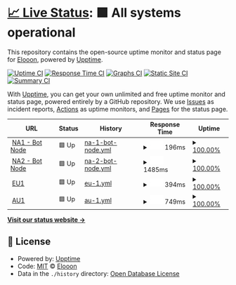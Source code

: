 # [📈 Live Status](https://Eloniumm.github.io/Status-Page): <!--live status--> **🟩 All systems operational**

This repository contains the open-source uptime monitor and status page for [Elooon](https://elondev.cf), powered by [Upptime](https://github.com/upptime/upptime).

[![Uptime CI](https://github.com/Eloniumm/Status-Page/workflows/Uptime%20CI/badge.svg)](https://github.com/Eloniumm/Status-Page/actions?query=workflow%3A%22Uptime+CI%22)
[![Response Time CI](https://github.com/Eloniumm/Status-Page/workflows/Response%20Time%20CI/badge.svg)](https://github.com/Eloniumm/Status-Page/actions?query=workflow%3A%22Response+Time+CI%22)
[![Graphs CI](https://github.com/Eloniumm/Status-Page/workflows/Graphs%20CI/badge.svg)](https://github.com/Eloniumm/Status-Page/actions?query=workflow%3A%22Graphs+CI%22)
[![Static Site CI](https://github.com/Eloniumm/Status-Page/workflows/Static%20Site%20CI/badge.svg)](https://github.com/Eloniumm/Status-Page/actions?query=workflow%3A%22Static+Site+CI%22)
[![Summary CI](https://github.com/Eloniumm/Status-Page/workflows/Summary%20CI/badge.svg)](https://github.com/Eloniumm/Status-Page/actions?query=workflow%3A%22Summary+CI%22)

With [Upptime](https://upptime.js.org), you can get your own unlimited and free uptime monitor and status page, powered entirely by a GitHub repository. We use [Issues](https://github.com/Eloniumm/Status-Page/issues) as incident reports, [Actions](https://github.com/Eloniumm/Status-Page/actions) as uptime monitors, and [Pages](https://Eloniumm.github.io/Status-Page) for the status page.

<!--start: status pages-->
<!-- This summary is generated by Upptime (https://github.com/upptime/upptime) -->
<!-- Do not edit this manually, your changes will be overwritten -->
<!-- prettier-ignore -->
| URL | Status | History | Response Time | Uptime |
| --- | ------ | ------- | ------------- | ------ |
| <img alt="" src="https://favicons.githubusercontent.com/google.com" height="13"> [NA1 - Bot Node](https://google.com) | 🟩 Up | [na-1-bot-node.yml](https://github.com/Eloniumm/Status-Page/commits/HEAD/history/na-1-bot-node.yml) | <details><summary><img alt="Response time graph" src="./graphs/na-1-bot-node/response-time-week.png" height="20"> 196ms</summary><br><a href="https://Eloniumm.github.io/Status-Page/history/na-1-bot-node"><img alt="Response time 196" src="https://img.shields.io/endpoint?url=https%3A%2F%2Fraw.githubusercontent.com%2FEloniumm%2FStatus-Page%2FHEAD%2Fapi%2Fna-1-bot-node%2Fresponse-time.json"></a><br><a href="https://Eloniumm.github.io/Status-Page/history/na-1-bot-node"><img alt="24-hour response time 196" src="https://img.shields.io/endpoint?url=https%3A%2F%2Fraw.githubusercontent.com%2FEloniumm%2FStatus-Page%2FHEAD%2Fapi%2Fna-1-bot-node%2Fresponse-time-day.json"></a><br><a href="https://Eloniumm.github.io/Status-Page/history/na-1-bot-node"><img alt="7-day response time 196" src="https://img.shields.io/endpoint?url=https%3A%2F%2Fraw.githubusercontent.com%2FEloniumm%2FStatus-Page%2FHEAD%2Fapi%2Fna-1-bot-node%2Fresponse-time-week.json"></a><br><a href="https://Eloniumm.github.io/Status-Page/history/na-1-bot-node"><img alt="30-day response time 196" src="https://img.shields.io/endpoint?url=https%3A%2F%2Fraw.githubusercontent.com%2FEloniumm%2FStatus-Page%2FHEAD%2Fapi%2Fna-1-bot-node%2Fresponse-time-month.json"></a><br><a href="https://Eloniumm.github.io/Status-Page/history/na-1-bot-node"><img alt="1-year response time 196" src="https://img.shields.io/endpoint?url=https%3A%2F%2Fraw.githubusercontent.com%2FEloniumm%2FStatus-Page%2FHEAD%2Fapi%2Fna-1-bot-node%2Fresponse-time-year.json"></a></details> | <details><summary><a href="https://Eloniumm.github.io/Status-Page/history/na-1-bot-node">100.00%</a></summary><a href="https://Eloniumm.github.io/Status-Page/history/na-1-bot-node"><img alt="All-time uptime 100.00%" src="https://img.shields.io/endpoint?url=https%3A%2F%2Fraw.githubusercontent.com%2FEloniumm%2FStatus-Page%2FHEAD%2Fapi%2Fna-1-bot-node%2Fuptime.json"></a><br><a href="https://Eloniumm.github.io/Status-Page/history/na-1-bot-node"><img alt="24-hour uptime 100.00%" src="https://img.shields.io/endpoint?url=https%3A%2F%2Fraw.githubusercontent.com%2FEloniumm%2FStatus-Page%2FHEAD%2Fapi%2Fna-1-bot-node%2Fuptime-day.json"></a><br><a href="https://Eloniumm.github.io/Status-Page/history/na-1-bot-node"><img alt="7-day uptime 100.00%" src="https://img.shields.io/endpoint?url=https%3A%2F%2Fraw.githubusercontent.com%2FEloniumm%2FStatus-Page%2FHEAD%2Fapi%2Fna-1-bot-node%2Fuptime-week.json"></a><br><a href="https://Eloniumm.github.io/Status-Page/history/na-1-bot-node"><img alt="30-day uptime 100.00%" src="https://img.shields.io/endpoint?url=https%3A%2F%2Fraw.githubusercontent.com%2FEloniumm%2FStatus-Page%2FHEAD%2Fapi%2Fna-1-bot-node%2Fuptime-month.json"></a><br><a href="https://Eloniumm.github.io/Status-Page/history/na-1-bot-node"><img alt="1-year uptime 100.00%" src="https://img.shields.io/endpoint?url=https%3A%2F%2Fraw.githubusercontent.com%2FEloniumm%2FStatus-Page%2FHEAD%2Fapi%2Fna-1-bot-node%2Fuptime-year.json"></a></details>
| <img alt="" src="https://favicons.githubusercontent.com/nrk.no" height="13"> [NA2 - Bot Node](https://nrk.no) | 🟩 Up | [na-2-bot-node.yml](https://github.com/Eloniumm/Status-Page/commits/HEAD/history/na-2-bot-node.yml) | <details><summary><img alt="Response time graph" src="./graphs/na-2-bot-node/response-time-week.png" height="20"> 1485ms</summary><br><a href="https://Eloniumm.github.io/Status-Page/history/na-2-bot-node"><img alt="Response time 1485" src="https://img.shields.io/endpoint?url=https%3A%2F%2Fraw.githubusercontent.com%2FEloniumm%2FStatus-Page%2FHEAD%2Fapi%2Fna-2-bot-node%2Fresponse-time.json"></a><br><a href="https://Eloniumm.github.io/Status-Page/history/na-2-bot-node"><img alt="24-hour response time 1485" src="https://img.shields.io/endpoint?url=https%3A%2F%2Fraw.githubusercontent.com%2FEloniumm%2FStatus-Page%2FHEAD%2Fapi%2Fna-2-bot-node%2Fresponse-time-day.json"></a><br><a href="https://Eloniumm.github.io/Status-Page/history/na-2-bot-node"><img alt="7-day response time 1485" src="https://img.shields.io/endpoint?url=https%3A%2F%2Fraw.githubusercontent.com%2FEloniumm%2FStatus-Page%2FHEAD%2Fapi%2Fna-2-bot-node%2Fresponse-time-week.json"></a><br><a href="https://Eloniumm.github.io/Status-Page/history/na-2-bot-node"><img alt="30-day response time 1485" src="https://img.shields.io/endpoint?url=https%3A%2F%2Fraw.githubusercontent.com%2FEloniumm%2FStatus-Page%2FHEAD%2Fapi%2Fna-2-bot-node%2Fresponse-time-month.json"></a><br><a href="https://Eloniumm.github.io/Status-Page/history/na-2-bot-node"><img alt="1-year response time 1485" src="https://img.shields.io/endpoint?url=https%3A%2F%2Fraw.githubusercontent.com%2FEloniumm%2FStatus-Page%2FHEAD%2Fapi%2Fna-2-bot-node%2Fresponse-time-year.json"></a></details> | <details><summary><a href="https://Eloniumm.github.io/Status-Page/history/na-2-bot-node">100.00%</a></summary><a href="https://Eloniumm.github.io/Status-Page/history/na-2-bot-node"><img alt="All-time uptime 100.00%" src="https://img.shields.io/endpoint?url=https%3A%2F%2Fraw.githubusercontent.com%2FEloniumm%2FStatus-Page%2FHEAD%2Fapi%2Fna-2-bot-node%2Fuptime.json"></a><br><a href="https://Eloniumm.github.io/Status-Page/history/na-2-bot-node"><img alt="24-hour uptime 100.00%" src="https://img.shields.io/endpoint?url=https%3A%2F%2Fraw.githubusercontent.com%2FEloniumm%2FStatus-Page%2FHEAD%2Fapi%2Fna-2-bot-node%2Fuptime-day.json"></a><br><a href="https://Eloniumm.github.io/Status-Page/history/na-2-bot-node"><img alt="7-day uptime 100.00%" src="https://img.shields.io/endpoint?url=https%3A%2F%2Fraw.githubusercontent.com%2FEloniumm%2FStatus-Page%2FHEAD%2Fapi%2Fna-2-bot-node%2Fuptime-week.json"></a><br><a href="https://Eloniumm.github.io/Status-Page/history/na-2-bot-node"><img alt="30-day uptime 100.00%" src="https://img.shields.io/endpoint?url=https%3A%2F%2Fraw.githubusercontent.com%2FEloniumm%2FStatus-Page%2FHEAD%2Fapi%2Fna-2-bot-node%2Fuptime-month.json"></a><br><a href="https://Eloniumm.github.io/Status-Page/history/na-2-bot-node"><img alt="1-year uptime 100.00%" src="https://img.shields.io/endpoint?url=https%3A%2F%2Fraw.githubusercontent.com%2FEloniumm%2FStatus-Page%2FHEAD%2Fapi%2Fna-2-bot-node%2Fuptime-year.json"></a></details>
| <img alt="" src="https://favicons.githubusercontent.com/namecheap.com" height="13"> [EU1](https://namecheap.com) | 🟩 Up | [eu-1.yml](https://github.com/Eloniumm/Status-Page/commits/HEAD/history/eu-1.yml) | <details><summary><img alt="Response time graph" src="./graphs/eu-1/response-time-week.png" height="20"> 394ms</summary><br><a href="https://Eloniumm.github.io/Status-Page/history/eu-1"><img alt="Response time 394" src="https://img.shields.io/endpoint?url=https%3A%2F%2Fraw.githubusercontent.com%2FEloniumm%2FStatus-Page%2FHEAD%2Fapi%2Feu-1%2Fresponse-time.json"></a><br><a href="https://Eloniumm.github.io/Status-Page/history/eu-1"><img alt="24-hour response time 394" src="https://img.shields.io/endpoint?url=https%3A%2F%2Fraw.githubusercontent.com%2FEloniumm%2FStatus-Page%2FHEAD%2Fapi%2Feu-1%2Fresponse-time-day.json"></a><br><a href="https://Eloniumm.github.io/Status-Page/history/eu-1"><img alt="7-day response time 394" src="https://img.shields.io/endpoint?url=https%3A%2F%2Fraw.githubusercontent.com%2FEloniumm%2FStatus-Page%2FHEAD%2Fapi%2Feu-1%2Fresponse-time-week.json"></a><br><a href="https://Eloniumm.github.io/Status-Page/history/eu-1"><img alt="30-day response time 394" src="https://img.shields.io/endpoint?url=https%3A%2F%2Fraw.githubusercontent.com%2FEloniumm%2FStatus-Page%2FHEAD%2Fapi%2Feu-1%2Fresponse-time-month.json"></a><br><a href="https://Eloniumm.github.io/Status-Page/history/eu-1"><img alt="1-year response time 394" src="https://img.shields.io/endpoint?url=https%3A%2F%2Fraw.githubusercontent.com%2FEloniumm%2FStatus-Page%2FHEAD%2Fapi%2Feu-1%2Fresponse-time-year.json"></a></details> | <details><summary><a href="https://Eloniumm.github.io/Status-Page/history/eu-1">100.00%</a></summary><a href="https://Eloniumm.github.io/Status-Page/history/eu-1"><img alt="All-time uptime 100.00%" src="https://img.shields.io/endpoint?url=https%3A%2F%2Fraw.githubusercontent.com%2FEloniumm%2FStatus-Page%2FHEAD%2Fapi%2Feu-1%2Fuptime.json"></a><br><a href="https://Eloniumm.github.io/Status-Page/history/eu-1"><img alt="24-hour uptime 100.00%" src="https://img.shields.io/endpoint?url=https%3A%2F%2Fraw.githubusercontent.com%2FEloniumm%2FStatus-Page%2FHEAD%2Fapi%2Feu-1%2Fuptime-day.json"></a><br><a href="https://Eloniumm.github.io/Status-Page/history/eu-1"><img alt="7-day uptime 100.00%" src="https://img.shields.io/endpoint?url=https%3A%2F%2Fraw.githubusercontent.com%2FEloniumm%2FStatus-Page%2FHEAD%2Fapi%2Feu-1%2Fuptime-week.json"></a><br><a href="https://Eloniumm.github.io/Status-Page/history/eu-1"><img alt="30-day uptime 100.00%" src="https://img.shields.io/endpoint?url=https%3A%2F%2Fraw.githubusercontent.com%2FEloniumm%2FStatus-Page%2FHEAD%2Fapi%2Feu-1%2Fuptime-month.json"></a><br><a href="https://Eloniumm.github.io/Status-Page/history/eu-1"><img alt="1-year uptime 100.00%" src="https://img.shields.io/endpoint?url=https%3A%2F%2Fraw.githubusercontent.com%2FEloniumm%2FStatus-Page%2FHEAD%2Fapi%2Feu-1%2Fuptime-year.json"></a></details>
| <img alt="" src="https://favicons.githubusercontent.com/nrk.no" height="13"> [AU1](https://nrk.no) | 🟩 Up | [au-1.yml](https://github.com/Eloniumm/Status-Page/commits/HEAD/history/au-1.yml) | <details><summary><img alt="Response time graph" src="./graphs/au-1/response-time-week.png" height="20"> 749ms</summary><br><a href="https://Eloniumm.github.io/Status-Page/history/au-1"><img alt="Response time 749" src="https://img.shields.io/endpoint?url=https%3A%2F%2Fraw.githubusercontent.com%2FEloniumm%2FStatus-Page%2FHEAD%2Fapi%2Fau-1%2Fresponse-time.json"></a><br><a href="https://Eloniumm.github.io/Status-Page/history/au-1"><img alt="24-hour response time 749" src="https://img.shields.io/endpoint?url=https%3A%2F%2Fraw.githubusercontent.com%2FEloniumm%2FStatus-Page%2FHEAD%2Fapi%2Fau-1%2Fresponse-time-day.json"></a><br><a href="https://Eloniumm.github.io/Status-Page/history/au-1"><img alt="7-day response time 749" src="https://img.shields.io/endpoint?url=https%3A%2F%2Fraw.githubusercontent.com%2FEloniumm%2FStatus-Page%2FHEAD%2Fapi%2Fau-1%2Fresponse-time-week.json"></a><br><a href="https://Eloniumm.github.io/Status-Page/history/au-1"><img alt="30-day response time 749" src="https://img.shields.io/endpoint?url=https%3A%2F%2Fraw.githubusercontent.com%2FEloniumm%2FStatus-Page%2FHEAD%2Fapi%2Fau-1%2Fresponse-time-month.json"></a><br><a href="https://Eloniumm.github.io/Status-Page/history/au-1"><img alt="1-year response time 749" src="https://img.shields.io/endpoint?url=https%3A%2F%2Fraw.githubusercontent.com%2FEloniumm%2FStatus-Page%2FHEAD%2Fapi%2Fau-1%2Fresponse-time-year.json"></a></details> | <details><summary><a href="https://Eloniumm.github.io/Status-Page/history/au-1">100.00%</a></summary><a href="https://Eloniumm.github.io/Status-Page/history/au-1"><img alt="All-time uptime 100.00%" src="https://img.shields.io/endpoint?url=https%3A%2F%2Fraw.githubusercontent.com%2FEloniumm%2FStatus-Page%2FHEAD%2Fapi%2Fau-1%2Fuptime.json"></a><br><a href="https://Eloniumm.github.io/Status-Page/history/au-1"><img alt="24-hour uptime 100.00%" src="https://img.shields.io/endpoint?url=https%3A%2F%2Fraw.githubusercontent.com%2FEloniumm%2FStatus-Page%2FHEAD%2Fapi%2Fau-1%2Fuptime-day.json"></a><br><a href="https://Eloniumm.github.io/Status-Page/history/au-1"><img alt="7-day uptime 100.00%" src="https://img.shields.io/endpoint?url=https%3A%2F%2Fraw.githubusercontent.com%2FEloniumm%2FStatus-Page%2FHEAD%2Fapi%2Fau-1%2Fuptime-week.json"></a><br><a href="https://Eloniumm.github.io/Status-Page/history/au-1"><img alt="30-day uptime 100.00%" src="https://img.shields.io/endpoint?url=https%3A%2F%2Fraw.githubusercontent.com%2FEloniumm%2FStatus-Page%2FHEAD%2Fapi%2Fau-1%2Fuptime-month.json"></a><br><a href="https://Eloniumm.github.io/Status-Page/history/au-1"><img alt="1-year uptime 100.00%" src="https://img.shields.io/endpoint?url=https%3A%2F%2Fraw.githubusercontent.com%2FEloniumm%2FStatus-Page%2FHEAD%2Fapi%2Fau-1%2Fuptime-year.json"></a></details>

<!--end: status pages-->

[**Visit our status website →**](https://Eloniumm.github.io/Status-Page)

## 📄 License

- Powered by: [Upptime](https://github.com/upptime/upptime)
- Code: [MIT](./LICENSE) © [Elooon](https://elondev.cf)
- Data in the `./history` directory: [Open Database License](https://opendatacommons.org/licenses/odbl/1-0/)
